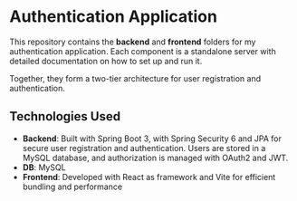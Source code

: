 # Authentication Application
This repository contains the **backend** and **frontend**
folders for my authentication application. 
Each component is a standalone server with detailed
documentation on how to set up and run it.

Together, they form a two-tier 
architecture for user registration and authentication.

## Technologies Used
* **Backend**: Built with Spring Boot 3, with Spring Security 6 and JPA 
for secure user registration and authentication. Users are stored in a 
MySQL database, and authorization is managed with OAuth2 and JWT.
* **DB**: MySQL
* **Frontend**: Developed with React as framework and Vite for efficient 
bundling and performance